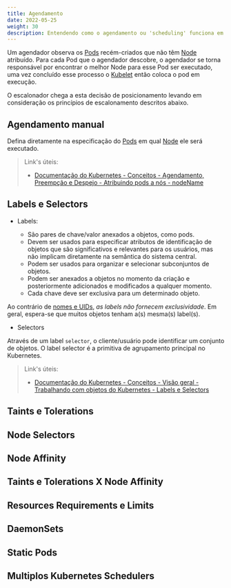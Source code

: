 ```yaml
---
title: Agendamento
date: 2022-05-25
weight: 30
description: Entendendo como o agendamento ou 'scheduling' funciona em cluster Kubernetes.
---
```


Um agendador observa os [Pods](../02_objetos/#pods) recém-criados que não têm [Node](../../../../blog/kubernetes/nodes) atribuído. Para cada Pod que o agendador descobre, o agendador se torna responsável por encontrar o melhor Node para esse Pod ser executado, uma vez concluído esse processo o [Kubelet](../01_componentes/#kubelet) então coloca o pod em execução.

O escalonador chega a esta decisão de posicionamento levando em consideração os princípios de escalonamento descritos abaixo.

## Agendamento manual

Defina diretamente na especificação do [Pods](../02_objetos/#pods) em qual [Node](../../../../blog/kubernetes/nodes) ele será executado.

> Link's úteis:
>
> - [Documentação do Kubernetes - Conceitos - Agendamento, Preempção e Despejo - Atribuindo pods a nós - nodeName](https://kubernetes.io/docs/concepts/scheduling-eviction/assign-pod-node/#nodename)

## Labels e Selectors

- Labels:

  - São pares de chave/valor anexados a objetos, como pods.
  - Devem ser usados ​​para especificar atributos de identificação de objetos que são significativos e relevantes para os usuários, mas não implicam diretamente na semântica do sistema central.
  - Podem ser usados ​​para organizar e selecionar subconjuntos de objetos.
  - Podem ser anexados a objetos no momento da criação e posteriormente adicionados e modificados a qualquer momento.
  - Cada chave deve ser exclusiva para um determinado objeto.

Ao contrário de [nomes e UIDs](https://kubernetes.io/docs/concepts/overview/working-with-objects/names/), *as labels não fornecem exclusividade*. Em geral, espera-se que muitos objetos tenham a(s) mesma(s) label(s).

- Selectors

Através de um label `selector`, o cliente/usuário pode identificar um conjunto de objetos. O label selector é a primitiva de agrupamento principal no Kubernetes.

> Link's úteis:
>
> - [Documentação do Kubernetes - Conceitos - Visão geral - Trabalhando com objetos do Kubernetes - Labels e Selectors](https://kubernetes.io/docs/concepts/overview/working-with-objects/labels/)

## Taints e Tolerations

## Node Selectors

## Node Affinity

## Taints e Tolerations X Node Affinity

## Resources Requirements e Limits

## DaemonSets

## Static Pods

## Multiplos Kubernetes Schedulers
